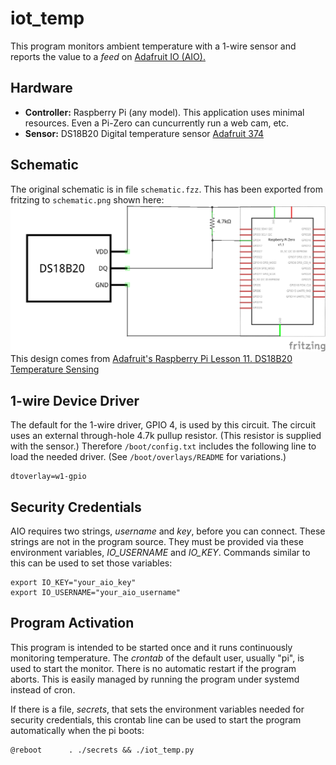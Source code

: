 # iot_temp
This program monitors ambient temperature with a 1-wire sensor and reports the value to a *feed* on [Adafruit IO (AIO).](https://io.adafruit.com/)

## Hardware
- **Controller:** Raspberry Pi (any model).  This application uses minimal resources. Even a Pi-Zero can cuncurrently run a web cam, etc.
- **Sensor:** DS18B20 Digital temperature sensor [Adafruit 374](https://www.adafruit.com/product/374)

## Schematic
The original schematic is in file `schematic.fzz`.  This has been exported from fritzing to `schematic.png` shown here:
![schematic](schematic.png)
This design comes from [Adafruit's Raspberry Pi Lesson 11. DS18B20 Temperature Sensing](https://learn.adafruit.com/adafruits-raspberry-pi-lesson-11-ds18b20-temperature-sensing)

## 1-wire Device Driver
The default for the 1-wire driver, GPIO 4, is used by this circuit.  The circuit uses an external through-hole 4.7k pullup resistor.  (This resistor is supplied with the sensor.)  Therefore `/boot/config.txt` includes the following line to load the needed driver.  (See `/boot/overlays/README` for variations.)

    dtoverlay=w1-gpio

## Security Credentials
AIO requires two strings, _username_ and _key_, before you can connect.  These strings are not in the program source.  They must be provided via these environment variables, *IO_USERNAME* and *IO_KEY*.  Commands similar to this can be used to set those variables:

    export IO_KEY="your_aio_key"
    export IO_USERNAME="your_aio_username"

## Program Activation
This program is intended to be started once and it runs continuously monitoring temperature.  The *crontab* of the default user, usually "pi", is used to start the monitor.  There is no automatic restart if the program aborts.  This is easily managed by running the program under systemd instead of cron.

If there is a file, *secrets*, that sets the environment variables needed for security credentials, this crontab line can be used to start the program automatically when the pi boots:

    @reboot      . ./secrets && ./iot_temp.py


